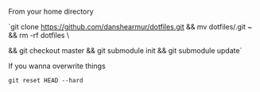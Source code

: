 From your home directory

`git clone https://github.com/danshearmur/dotfiles.git && mv dotfiles/.git ~ && rm -rf dotfiles \

&& git checkout master && git submodule init && git submodule update`

If you wanna overwrite things

`git reset HEAD --hard`
